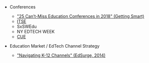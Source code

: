 * Conferences
	* ["25 Can’t-Miss Education Conferences in 2018" (Getting Smart)](http://www.gettingsmart.com/2016/11/25-cant-miss-education-conferences-in-2017/)
	* [ITSE](https://www.iste.org/)
	* SxSWEdu
	* NY EDTECH WEEK
	* [CUE](http://www.cue.org/about)

* Education Market / EdTech Channel Strategy
	* ["Navigating K-12 Channels" (EdSurge, 2014)](https://www.edsurge.com/news/2014-01-16-navigating-the-k-12-sales-channels)
